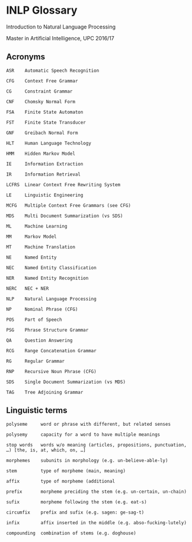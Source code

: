 # INLP Glossary

Introduction to Natural Language Processing

Master in Artificial Intelligence, UPC 2016/17



## Acronyms

    ASR    Automatic Speech Recognition

    CFG    Context Free Grammar

    CG     Constraint Grammar

    CNF    Chomsky Normal Form

    FSA    Finite State Automaton

    FST    Finite State Transducer

    GNF    Greibach Normal Form
    
    HLT    Human Language Technology

    HMM    Hidden Markov Model

    IE     Information Extraction

    IR     Information Retrieval

    LCFRS  Linear Context Free Rewriting System
    
    LE     Linguistic Engineering

    MCFG   Multiple Context Free Grammars (see CFG)

    MDS    Multi Document Summarization (vs SDS)

    ML     Machine Learning

    MM     Markov Model

    MT     Machine Translation

    NE     Named Entity

    NEC    Named Entity Classification

    NER    Named Entity Recognition

    NERC   NEC + NER

    NLP    Natural Language Processing

    NP     Nominal Phrase (CFG)

    POS    Part of Speech

    PSG    Phrase Structure Grammar

    QA     Question Answering

    RCG    Range Concatenation Grammar

    RG     Regular Grammar

    RNP    Recursive Noun Phrase (CFG)

    SDS    Single Document Summarization (vs MDS)

    TAG    Tree Adjoining Grammar



## Linguistic terms

    polyseme     word or phrase with different, but related senses

    polysemy     capacity for a word to have multiple meanings

    stop words   words w/o meaning (articles, propositions, punctuation, …) [the, is, at, which, on, …]

    morphemes    subunits in morphology (e.g. un-believe-able-ly)

    stem         type of morpheme (main, meaning)

    affix        type of morpheme (additional

    prefix       morpheme preciding the stem (e.g. un-certain, un-chain)

    sufix        morpheme following the stem (e.g. eat-s)

    circumfix    prefix and sufix (e.g. sagen: ge-sag-t)

    infix        affix inserted in the middle (e.g. abso-fucking-lutely)

    compounding  combination of stems (e.g. doghouse)

